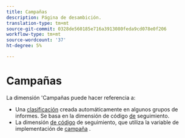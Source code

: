 ```yaml
---
title: Campañas
description: Página de desambición.
translation-type: tm+mt
source-git-commit: 0328de560185e716a3913080feda9cd078e0f206
workflow-type: tm+mt
source-wordcount: '37'
ht-degree: 5%

---
```



# Campañas

La dimensión &#39;Campañas puede hacer referencia a:

* Una [clasificación](../c-classifications2/c-classifications.md) creada automáticamente en algunos grupos de informes. Se basa en la dimensión de código [de](tracking-code.md) seguimiento.
* La dimensión [de código](tracking-code.md) de seguimiento, que utiliza la variable de implementación de [campaña](/help/implement/vars/page-vars/campaign.md) .
